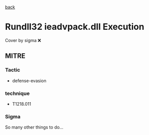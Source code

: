 [back](../index.md)
# Rundll32 ieadvpack.dll Execution
Cover by sigma :x: 

## MITRE
### Tactic
  - defense-evasion

### technique
  - T1218.011

### Sigma

 So many other things to do...